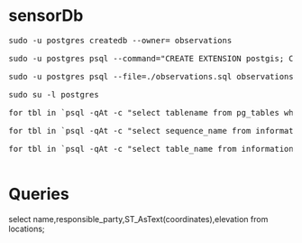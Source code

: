 # sensorDb

<pre>
sudo -u postgres createdb --owner=<user> observations

sudo -u postgres psql --command="CREATE EXTENSION postgis; CREATE EXTENSION postgis_topology;" observations

sudo -u postgres psql --file=./observations.sql observations

sudo su -l postgres

for tbl in `psql -qAt -c "select tablename from pg_tables where schemaname = 'public';" observations` ; do  psql -c "alter table $tbl owner to <user>" observations ; done

for tbl in `psql -qAt -c "select sequence_name from information_schema.sequences where sequence_schema = 'public';" observations` ; do  psql -c "alter table $tbl owner to <user>" observations ; done

for tbl in `psql -qAt -c "select table_name from information_schema.views where table_schema = 'public';" observations` ; do  psql -c "alter table $tbl owner to <user>" observations ; done

</pre>

# Queries

select name,responsible_party,ST_AsText(coordinates),elevation from locations;
